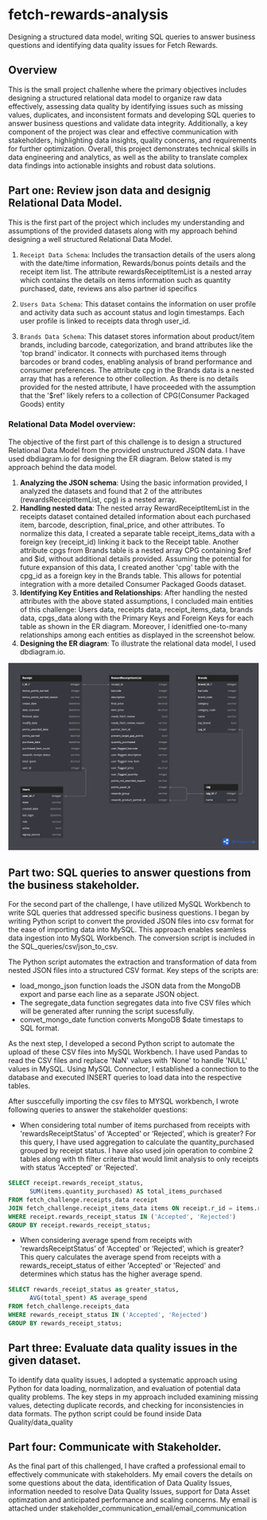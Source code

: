 # fetch-rewards-analysis
Designing a structured data model, writing SQL queries to answer business questions and identifying data quality issues for Fetch Rewards.

## Overview
This is the small project challenhe where the primary objectives includes designing a structured relational data model to organize raw data effectively, assessing data quality by identifying issues such as missing values, duplicates, and inconsistent formats and developing SQL queries to answer business questions and validate data integrity. Additionally, a key component of the project was clear and effective communication with stakeholders, highlighting data insights, quality concerns, and requirements for further optimization. Overall, this project demonstrates technical skills in data engineering and analytics, as well as the ability to translate complex data findings into actionable insights and robust data solutions.

## Part one: Review json data and designig Relational Data Model.
This is the first part of the project which includes my understanding and assumptions of the provided datasets along with my approach behind designing a well structured Relational Data Model.

1. `Receipt Data Schema`: Includes the transaction details of the users along with the date/time information, Rewards/bonus points details and the receipt item list. The attribute rewardsReceiptItemList is a nested array which contains the details on items information such as quantity purchased, date, reviews ans also partner id specifics 

2. `Users Data Schema`: This dataset contains the information on user profile and activity data such as account status and login timestamps. Each user profile is linked to receipts data throgh user_id.

3. `Brands Data Schema`: This dataset stores information about product/item brands, including barcode, categorization, and brand attributes like the 'top brand' indicator. It connects with purchased items through barcodes or brand codes, enabling analysis of brand performance and consumer preferences. The attribute cpg in the Brands data is a nested array that has a reference to other collection. As there is no details provided for the nested attribute, I have proceeded with the assumption that the '$ref' likely refers to a collection of CPG(Consumer Packaged Goods) entity



### Relational Data Model overview:
The objective of the first part of this challenge is to design a structured Relational Data Model from the provided unstructured JSON data. I have used dbdiagram.io for designing the ER diagram. Below stated is my approach behind the data model.

1. **Analyzing the JSON schema**: Using the basic information provided, I analyzed the datasets and found that 2 of the attributes (rewardsReceiptItemList, cpg) is a nested array.
2. **Handling nested data**: The nested array RewardReceiptItemList in the receipts dataset contained detailed information about each purchased item, barcode, description, final_price, and other attributes. To normalize this data, I created a separate table receipt_items_data with a foreign key (receipt_id) linking it back to the Receipt table. Another attribute cpgs from Brands table is a nested array CPG containing $ref and $id, without additional details provided. Assuming the potential for future expansion of this data, I created another 'cpg' table with the cpg_id as a foreign key in the Brands table. This allows for potential integration with a more detailed Consumer Packaged Goods dataset.
3. **Identifying Key Entities and Relationships**: After handling the nested attributes with the above stated assumptions, I concluded main entities of this challenge: Users data, receipts data, receipt_items_data, brands data, cpgs_data along with the Primary Keys and Foreign Keys for each table as shown in the ER diagram. Moreover, I idenitfied one-to-many relationships among each entities as displayed in the screenshot below.
4. **Designing the ER diagram**: To illustrate the relational data model, I used dbdiagram.io. 


![alt text](<Review_json_data/Relational Data Model for Consumer Products.png>)


## Part two: SQL queries to answer questions from the business stakeholder.
For the second part of the challenge, I have utilized MySQL Workbench to write SQL queries that addressed specific business questions. I began by writing Python script to convert the provided JSON files into csv format for the ease of importing data into MySQL. This approach enables seamless data ingestion into MySQL Workbench. The conversion script is included in the SQL_queries/csv/json_to_csv.

The Python script automates the extraction and transformation of data from nested JSON files into a structured CSV format. Key steps of the scripts are:
- load_mongo_json function loads the JSON data from the MongoDB export and parse each line as a separate JSON object.
- The segregate_data function segregates data into five CSV files which will be generated after running the script sucessfully.
- convet_mongo_date function converts MongoDB $date timestaps to SQL format.

As the next step, I developed a second Python script to automate the upload of these CSV files into MySQL Workbench. I have used Pandas to read the CSV files and replace 'NaN' values with 'None' to handle 'NULL' values in MySQL. Using MySQL Connector, I established a connection to the database and executed INSERT queries to load data into the respective tables.

After susccefully importing the csv files to MYSQL workbench, I wrote following queries to answer the stakeholder questions:
- When considering total number of items purchased from receipts with 'rewardsReceiptStatus’ of ‘Accepted’ or ‘Rejected’, which is greater?
For this query, I have used aggregation to calculate the quantity_purchased grouped by receipt status. I have also used join operation to combine 2 tables along with th filter criteria that would limit analysis to only receipts with status 'Accepted' or 'Rejected'. 
```sql
SELECT receipt.rewards_receipt_status,
      SUM(items.quantity_purchased) AS total_items_purchased
FROM fetch_challenge.receipts_data receipt
JOIN fetch_challenge.receipt_items_data items ON receipt.r_id = items.receipt_id
WHERE receipt.rewards_receipt_status IN ('Accepted', 'Rejected')
GROUP BY receipt.rewards_receipt_status;
```

- When considering average spend from receipts with 'rewardsReceiptStatus’ of ‘Accepted’ or ‘Rejected’, which is greater?
This query calculates the average spend from receipts with a rewards_receipt_status of either 'Accepted' or 'Rejected' and determines which status has the higher average spend.
```sql
SELECT rewards_receipt_status as greater_status,
      AVG(total_spent) AS average_spend
FROM fetch_challenge.receipts_data
WHERE rewards_receipt_status IN ('Accepted', 'Rejected')
GROUP BY rewards_receipt_status;
```



## Part three: Evaluate data quality issues in the given dataset.
To identify data quality issues, I adopted a systematic approach using Python for data loading, normalization, and evaluation of potential data quality problems. The key steps in my approach included examining missing values, detecting duplicate records, and checking for inconsistencies in data formats. The python script could be found inside Data Quality/data_quality

## Part four: Communicate with Stakeholder.
As the final part of this challenged, I have crafted a professional email to effectively communicate with stakeholders. My email covers the details on some questions about the data,
identification of Data Quality Issues, information needed to resolve Data Quality Issues, support for Data Asset optimzation and anticipated performance and scaling concerns. My email is attached under stakeholder_communication_email/email_communication


